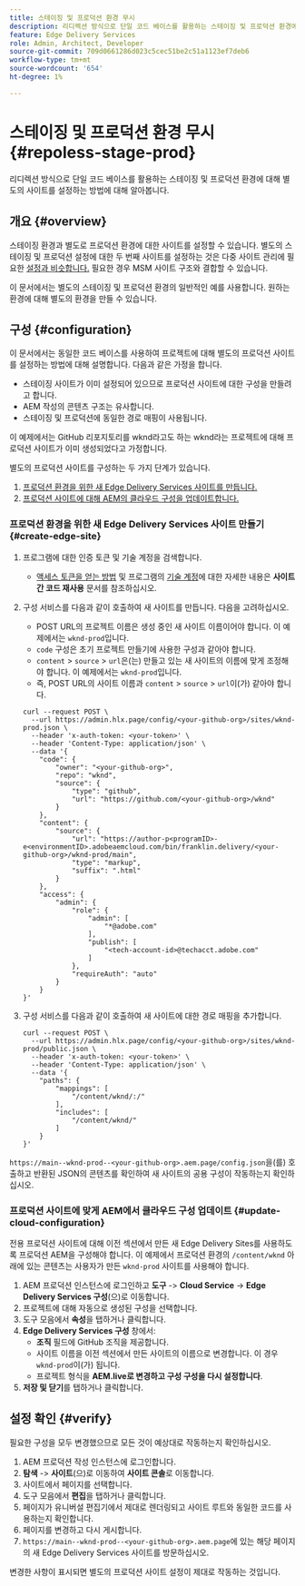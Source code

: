 ```yaml
---
title: 스테이징 및 프로덕션 환경 무시
description: 리디렉션 방식으로 단일 코드 베이스를 활용하는 스테이징 및 프로덕션 환경에 대해 별도의 사이트를 설정하는 방법에 대해 알아봅니다.
feature: Edge Delivery Services
role: Admin, Architect, Developer
source-git-commit: 709d0661286d023c5cec51be2c51a1123ef7deb6
workflow-type: tm+mt
source-wordcount: '654'
ht-degree: 1%

---
```



# 스테이징 및 프로덕션 환경 무시 {#repoless-stage-prod}

리디렉션 방식으로 단일 코드 베이스를 활용하는 스테이징 및 프로덕션 환경에 대해 별도의 사이트를 설정하는 방법에 대해 알아봅니다.

## 개요 {#overview}

스테이징 환경과 별도로 프로덕션 환경에 대한 사이트를 설정할 수 있습니다. 별도의 스테이징 및 프로덕션 설정에 대한 두 번째 사이트를 설정하는 것은 다중 사이트 관리에 필요한 [설정과 비슷합니다.](/help/edge/wysiwyg-authoring/repoless-msm.md) 필요한 경우 MSM 사이트 구조와 결합할 수 있습니다.

이 문서에서는 별도의 스테이징 및 프로덕션 환경의 일반적인 예를 사용합니다. 원하는 환경에 대해 별도의 환경을 만들 수 있습니다.

## 구성 {#configuration}

이 문서에서는 동일한 코드 베이스를 사용하여 프로젝트에 대해 별도의 프로덕션 사이트를 설정하는 방법에 대해 설명합니다. 다음과 같은 가정을 합니다.

* 스테이징 사이트가 이미 설정되어 있으므로 프로덕션 사이트에 대한 구성을 만들려고 합니다.
* AEM 작성의 콘텐츠 구조는 유사합니다.
* 스테이징 및 프로덕션에 동일한 경로 매핑이 사용됩니다.

이 예제에서는 GitHub 리포지토리를 wknd라고도 하는 wknd라는 프로젝트에 대해 프로덕션 사이트가 이미 생성되었다고 가정합니다.

별도의 프로덕션 사이트를 구성하는 두 가지 단계가 있습니다.

1. [프로덕션 환경을 위한 새 Edge Delivery Services 사이트를 만듭니다.](#create-edge-site)
1. [프로덕션 사이트에 대해 AEM의 클라우드 구성을 업데이트합니다.](#update-cloud-configuration)

### 프로덕션 환경을 위한 새 Edge Delivery Services 사이트 만들기 {#create-edge-site}

1. 프로그램에 대한 인증 토큰 및 기술 계정을 검색합니다.
   * [액세스 토큰을 얻는 방법](/help/edge/wysiwyg-authoring/repoless.md#access-token) 및 프로그램의 [기술 계정](/help/edge/wysiwyg-authoring/repoless.md#access-control)에 대한 자세한 내용은 **사이트 간 코드 재사용** 문서를 참조하십시오.
1. 구성 서비스를 다음과 같이 호출하여 새 사이트를 만듭니다. 다음을 고려하십시오.
   * POST URL의 프로젝트 이름은 생성 중인 새 사이트 이름이어야 합니다. 이 예제에서는 `wknd-prod`입니다.
   * `code` 구성은 초기 프로젝트 만들기에 사용한 구성과 같아야 합니다.
   * `content` > `source` > `url`은(는) 만들고 있는 새 사이트의 이름에 맞게 조정해야 합니다. 이 예제에서는 `wknd-prod`입니다.
   * 즉, POST URL의 사이트 이름과 `content` > `source` > `url`이(가) 같아야 합니다.

   ```text
   curl --request POST \
     --url https://admin.hlx.page/config/<your-github-org>/sites/wknd-prod.json \
     --header 'x-auth-token: <your-token>' \
     --header 'Content-Type: application/json' \
     --data '{
       "code": {
           "owner": "<your-github-org>",
           "repo": "wknd",
           "source": {
               "type": "github",
               "url": "https://github.com/<your-github-org>/wknd"
           }
       },
       "content": {
           "source": {
               "url": "https://author-p<programID>-e<environmentID>.adobeaemcloud.com/bin/franklin.delivery/<your-github-org>/wknd-prod/main",
               "type": "markup",
               "suffix": ".html"
           }
       },
       "access": {
           "admin": {
               "role": {
                   "admin": [
                       "*@adobe.com"
                   ],
                   "publish": [
                       "<tech-account-id>@techacct.adobe.com"
                   ]
               },
               "requireAuth": "auto"
           }
       }
   }'
   ```

1. 구성 서비스를 다음과 같이 호출하여 새 사이트에 대한 경로 매핑을 추가합니다.

   ```text
   curl --request POST \
     --url https://admin.hlx.page/config/<your-github-org>/sites/wknd-prod/public.json \
     --header 'x-auth-token: <your-token>' \
     --header 'Content-Type: application/json' \
     --data '{
       "paths": {
           "mappings": [
               "/content/wknd/:/"
           ],
           "includes": [
               "/content/wknd/"
           ]
       }
   }'
   ```

`https://main--wknd-prod--<your-github-org>.aem.page/config.json`을(를) 호출하고 반환된 JSON의 콘텐츠를 확인하여 새 사이트의 공용 구성이 작동하는지 확인하십시오.

### 프로덕션 사이트에 맞게 AEM에서 클라우드 구성 업데이트 {#update-cloud-configuration}

전용 프로덕션 사이트에 대해 이전 섹션에서 만든 새 Edge Delivery Sites를 사용하도록 프로덕션 AEM을 구성해야 합니다. 이 예제에서 프로덕션 환경의 `/content/wknd` 아래에 있는 콘텐츠는 사용자가 만든 `wknd-prod` 사이트를 사용해야 합니다.

1. AEM 프로덕션 인스턴스에 로그인하고 **도구** -> **Cloud Service** -> **Edge Delivery Services 구성**(으)로 이동합니다.
1. 프로젝트에 대해 자동으로 생성된 구성을 선택합니다.
1. 도구 모음에서 **속성**&#x200B;을 탭하거나 클릭합니다.
1. **Edge Delivery Services 구성** 창에서:
   * **조직** 필드에 GitHub 조직을 제공합니다.
   * 사이트 이름을 이전 섹션에서 만든 사이트의 이름으로 변경합니다. 이 경우 `wknd-prod`이(가) 됩니다.
   * 프로젝트 형식을 **AEM.live로 변경하고 구성 구성을 다시 설정합니다**.
1. **저장 및 닫기**&#x200B;를 탭하거나 클릭합니다.

## 설정 확인 {#verify}

필요한 구성을 모두 변경했으므로 모든 것이 예상대로 작동하는지 확인하십시오.

1. AEM 프로덕션 작성 인스턴스에 로그인합니다.
1. **탐색** -> **사이트**(으)로 이동하여 **사이트 콘솔**&#x200B;로 이동합니다.
1. 사이트에서 페이지를 선택합니다.
1. 도구 모음에서 **편집**&#x200B;을 탭하거나 클릭합니다.
1. 페이지가 유니버설 편집기에서 제대로 렌더링되고 사이트 루트와 동일한 코드를 사용하는지 확인합니다.
1. 페이지를 변경하고 다시 게시합니다.
1. `https://main--wknd-prod--<your-github-org>.aem.page`에 있는 해당 페이지의 새 Edge Delivery Services 사이트를 방문하십시오.

변경한 사항이 표시되면 별도의 프로덕션 사이트 설정이 제대로 작동하는 것입니다.
